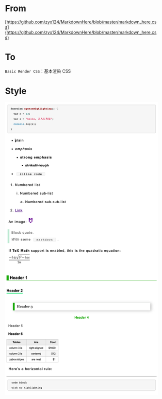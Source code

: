 # From

[https://github.com/zyx124/MarkdownHere/blob/master/markdown_here.css](https://github.com/zyx124/MarkdownHere/blob/master/markdown_here.css)

# To

`Basic Render CSS`：基本渲染 CSS

# Style

![style17.png](style17.png)
